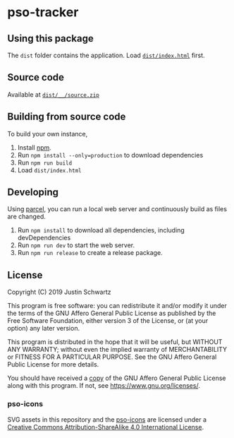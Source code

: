 # pso-tracker

## Using this package

The `dist` folder contains the application. Load [`dist/index.html`](dist/index.html) first.

## Source code

Available at [`dist/__/source.zip`](dist/__/source.zip)

## Building from source code

To build your own instance,

1. Install [npm](https://www.npmjs.com/get-npm).
1. Run `npm install --only=production` to download dependencies
1. Run `npm run build` 
1. Load `dist/index.html`

## Developing

Using [parcel](https://parceljs.org/), you can run a local web server and continuously build as files are changed.

1. Run `npm install` to download all dependencies, including devDependencies
1. Run `npm run dev` to start the web server.
1. Run `npm run release` to create a release package.

## License

Copyright (C) 2019 Justin Schwartz

This program is free software: you can redistribute it and/or modify it under the terms of the GNU Affero General Public License as published by the Free Software Foundation, either version 3 of the License, or (at your option) any later version.

This program is distributed in the hope that it will be useful, but WITHOUT ANY WARRANTY; without even the implied warranty of MERCHANTABILITY or FITNESS FOR A PARTICULAR PURPOSE. See the GNU Affero General Public License for more details.

You should have received a [copy](LICENSE.txt) of the GNU Affero General Public License along with this program. If not, see <https://www.gnu.org/licenses/>.

### pso-icons

SVG assets in this repository and the [pso-icons](https://github.com/akdb/pso-icons) are licensed under a [Creative Commons Attribution-ShareAlike 4.0 International License](https://creativecommons.org/licenses/by-sa/4.0/).
